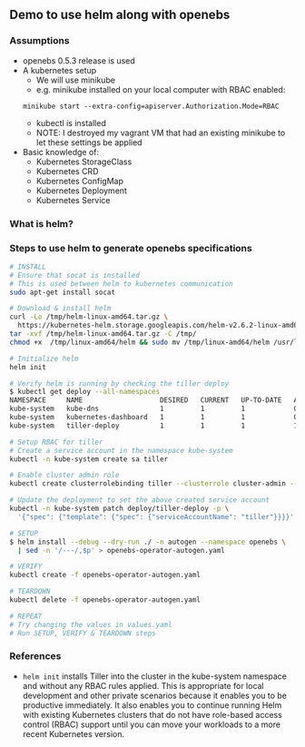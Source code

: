 ## Demo to use helm along with openebs

### Assumptions
- openebs 0.5.3 release is used
- A kubernetes setup
  - We will use minikube
  - e.g. minikube installed on your local computer with RBAC enabled:
  ```
  minikube start --extra-config=apiserver.Authorization.Mode=RBAC
  ```
  - kubectl is installed
  - NOTE: I destroyed my vagrant VM that had an existing minikube to let these settings be applied
- Basic knowledge of:
  - Kubernetes StorageClass
  - Kubernetes CRD
  - Kubernetes ConfigMap
  - Kubernetes Deployment
  - Kubernetes Service

### What is helm?


### Steps to use helm  to generate openebs specifications

```bash
# INSTALL
# Ensure that socat is installed
# This is used between helm to kubernetes communication
sudo apt-get install socat

# Download & install helm
curl -Lo /tmp/helm-linux-amd64.tar.gz \
  https://kubernetes-helm.storage.googleapis.com/helm-v2.6.2-linux-amd64.tar.gz
tar -xvf /tmp/helm-linux-amd64.tar.gz -C /tmp/
chmod +x  /tmp/linux-amd64/helm && sudo mv /tmp/linux-amd64/helm /usr/local/bin/

# Initialize helm
helm init

# Verify helm is running by checking the tiller deploy
$ kubectl get deploy --all-namespaces
NAMESPACE     NAME                   DESIRED   CURRENT   UP-TO-DATE   AVAILABLE   AGE
kube-system   kube-dns               1         1         1            0           2d
kube-system   kubernetes-dashboard   1         1         1            0           2d
kube-system   tiller-deploy          1         1         1            1           25s

# Setup RBAC for tiller
# Create a service account in the namespace kube-system
kubectl -n kube-system create sa tiller

# Enable cluster admin role
kubectl create clusterrolebinding tiller --clusterrole cluster-admin --serviceaccount=kube-system:tiller

# Update the deployment to set the above created service account
kubectl -n kube-system patch deploy/tiller-deploy -p \
  '{"spec": {"template": {"spec": {"serviceAccountName": "tiller"}}}}'
```

```bash
# SETUP
$ helm install --debug --dry-run ./ -n autogen --namespace openebs \
  | sed -n '/---/,$p' > openebs-operator-autogen.yaml

# VERIFY
kubectl create -f openebs-operator-autogen.yaml

# TEARDOWN
kubectl delete -f openebs-operator-autogen.yaml

# REPEAT
# Try changing the values in values.yaml
# Run SETUP, VERIFY & TEARDOWN steps
```

### References

- `helm init` installs Tiller into the cluster in the kube-system namespace and without any RBAC rules applied. This is appropriate for local development and other private scenarios because it enables you to be productive immediately. It also enables you to continue running Helm with existing Kubernetes clusters that do not have role-based access control (RBAC) support until you can move your workloads to a more recent Kubernetes version.
